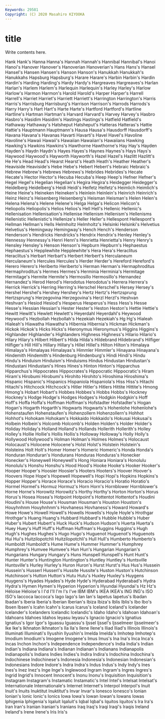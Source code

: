 ```yaml
---
Keywords: 29581
Copyright: (C) 2020 Masahiro KIYOOKA
---
```


# title

Write contents here.

Hank Hank's Hanna
Hanna's Hannah Hannah's Hannibal Hannibal's Hanoi Hanoi's Hanover Hanover's Hanoverian
Hanoverian's Hans Hans's Hansel Hansel's Hansen Hansen's Hanson Hanson's Hanukkah
Hanukkah's Hanukkahs Hapsburg Hapsburg's Harare Harare's Harbin Harbin's Hardin Hardin's
Harding Harding's Hardy Hardy's Hargreaves Hargreaves's Harlan Harlan's Harlem Harlem's
Harlequin Harlequin's Harley Harley's Harlow Harlow's Harmon Harmon's Harold Harold's
Harper Harper's Harrell Harrell's Harriet Harriet's Harriett Harriett's Harrington Harrington's
Harris Harris's Harrisburg Harrisburg's Harrison Harrison's Harrods Harrods's Harry Harry's
Hart Hart's Harte Harte's Hartford Hartford's Hartline Hartline's Hartman Hartman's
Harvard Harvard's Harvey Harvey's Hasbro Hasbro's Hasidim Hasidim's Hastings Hastings's
Hatfield Hatfield's Hathaway Hathaway's Hatsheput Hatsheput's Hatteras Hatteras's Hattie Hattie's
Hauptmann Hauptmann's Hausa Hausa's Hausdorff Hausdorff's Havana Havana's Havanas Havarti
Havarti's Havel Havel's Havoline Havoline's Hawaii Hawaii's Hawaiian Hawaiian's Hawaiians
Hawking Hawking's Hawkins Hawkins's Hawthorne Hawthorne's Hay Hay's Hayden Hayden's
Haydn Haydn's Hayes Hayes's Haynes Haynes's Hays Hays's Haywood Haywood's
Hayworth Hayworth's Hazel Hazel's Hazlitt Hazlitt's He He's Head Head's
Hearst Hearst's Heath Heath's Heather Heather's Heaviside Heaviside's Hebe Hebe's
Hebert Hebert's Hebraic Hebraic's Hebrew Hebrew's Hebrews Hebrews's Hebrides Hebrides's
Hecate Hecate's Hector Hector's Hecuba Hecuba's Heep Heep's Hefner Hefner's
Hegel Hegel's Hegelian Hegelian's Hegira Hegira's Heidegger Heidegger's Heidelberg Heidelberg's
Heidi Heidi's Heifetz Heifetz's Heimlich Heimlich's Heine Heine's Heineken Heineken's
Heinlein Heinlein's Heinrich Heinrich's Heinz Heinz's Heisenberg Heisenberg's Heisman Heisman's
Helen Helen's Helena Helena's Helene Helene's Helga Helga's Helicon Helicon's
Heliopolis Heliopolis's Helios Helios's Hell Hell's Hellenic Hellenic's Hellenisation Hellenisation's
Hellenise Hellenism Hellenism's Hellenisms Hellenistic Hellenistic's Hellenize's Heller Heller's Hellespont
Hellespont's Hellman Hellman's Hells Helmholtz Helmholtz's Helsinki Helsinki's Helvetius Helvetius's
Hemingway Hemingway's Hench Hench's Henderson Henderson's Hendricks Hendricks's Hendrix Hendrix's
Henley Henley's Hennessy Hennessy's Henri Henri's Henrietta Henrietta's Henry Henry's
Hensley Hensley's Henson Henson's Hepburn Hepburn's Hephaestus Hephaestus's Hepplewhite Hepplewhite's
Hera Hera's Heraclitus Heraclitus's Herbart Herbart's Herbert Herbert's Herculaneum Herculaneum's
Hercules Hercules's Herder Herder's Hereford Hereford's Herero Herero's Heriberto Heriberto's
Herman Herman's Hermaphroditus Hermaphroditus's Hermes Hermes's Herminia Herminia's Hermitage Hermitage's
Hermite Hermite's Hermosillo Hermosillo's Hernandez Hernandez's Herod Herod's Herodotus Herodotus's
Herrera Herrera's Herrick Herrick's Herring Herring's Herschel Herschel's Hersey Hersey's
Hershel Hershel's Hershey Hershey's Hertz Hertz's Hertzsprung Hertzsprung's Herzegovina Herzegovina's
Herzl Herzl's Heshvan Heshvan's Hesiod Hesiod's Hesperus Hesperus's Hess Hess's
Hesse Hesse's Hessian Hessian's Hester Hester's Heston Heston's Hettie Hettie's
Hewitt Hewitt's Hewlett Hewlett's Heyerdahl Heyerdahl's Heywood Heywood's Hezbollah Hezbollah's
Hezekiah Hezekiah's Hg Hg's Hialeah Hialeah's Hiawatha Hiawatha's Hibernia Hibernia's
Hickman Hickman's Hickok Hickok's Hicks Hicks's Hieronymus Hieronymus's Higgins Higgins's
Highlander Highlander's Highlanders Highness Highness's Hilario Hilario's Hilary Hilary's Hilbert
Hilbert's Hilda Hilda's Hildebrand Hildebrand's Hilfiger Hilfiger's Hill Hill's Hillary
Hillary's Hillel Hillel's Hilton Hilton's Himalaya Himalaya's Himalayas Himalayas's Himmler
Himmler's Hinayana Hinayana's Hindemith Hindemith's Hindenburg Hindenburg's Hindi Hindi's Hindu
Hindu's Hinduism Hinduism's Hinduisms Hindus Hindustan Hindustan's Hindustani Hindustani's Hines
Hines's Hinton Hinton's Hipparchus Hipparchus's Hippocrates Hippocrates's Hippocratic Hippocratic's Hiram
Hiram's Hirobumi Hirobumi's Hirohito Hirohito's Hiroshima Hiroshima's Hispanic Hispanic's Hispanics
Hispaniola Hispaniola's Hiss Hiss's Hitachi Hitachi's Hitchcock Hitchcock's Hitler Hitler's
Hitlers Hittite Hittite's Hmong Hmong's Hobart Hobart's Hobbes Hobbes's Hobbs
Hobbs's Hockney Hockney's Hodge Hodge's Hodges Hodges's Hodgkin Hodgkin's Hoff
Hoff's Hoffa Hoffa's Hoffman Hoffman's Hofstadter Hofstadter's Hogan Hogan's Hogarth
Hogarth's Hogwarts Hogwarts's Hohenlohe Hohenlohe's Hohenstaufen Hohenstaufen's Hohenzollern Hohenzollern's Hohhot
Hohhot's Hohokam Hohokam's Hokkaido Hokkaido's Hokusai Hokusai's Holbein Holbein's Holcomb
Holcomb's Holden Holden's Holder Holder's Holiday Holiday's Holland Holland's Hollands
Hollerith Hollerith's Holley Holley's Hollie Hollie's Hollis Hollis's Holloway Holloway's
Holly Holly's Hollywood Hollywood's Holman Holman's Holmes Holmes's Holocaust Holocaust's
Holocene Holocene's Holst Holst's Holstein Holstein's Holsteins Holt Holt's Homer
Homer's Homeric Homeric's Honda Honda's Honduran Honduran's Hondurans Honduras Honduras's
Honecker Honecker's Honeywell Honeywell's Hong Honiara Honiara's Honolulu Honolulu's Honshu
Honshu's Hood Hood's Hooke Hooke's Hooker Hooker's Hooper Hooper's Hoosier
Hoosier's Hooters Hooters's Hoover Hoover's Hoovers Hope Hope's Hopewell Hopewell's
Hopi Hopi's Hopkins Hopkins's Hopper Hopper's Horace Horace's Horacio Horacio's
Horatio Horatio's Hormel Hormel's Hormuz Hormuz's Horn Horn's Hornblower Hornblower's
Horne Horne's Horowitz Horowitz's Horthy Horthy's Horton Horton's Horus Horus's
Hosea Hosea's Hotpoint Hotpoint's Hottentot Hottentot's Houdini Houdini's House House's
Housman Housman's Houston Houston's Houyhnhnm Houyhnhnm's Hovhaness Hovhaness's Howard Howard's
Howe Howe's Howell Howell's Howells Howells's Hoyle Hoyle's Hrothgar Hrothgar's
Huang Huang's Hubbard Hubbard's Hubble Hubble's Huber Huber's Hubert Hubert's
Huck Huck's Hudson Hudson's Huerta Huerta's Huey Huey's Huff Huff's
Huffman Huffman's Huggins Huggins's Hugh Hugh's Hughes Hughes's Hugo Hugo's
Huguenot Huguenot's Huguenots Hui Hui's Huitzilopotchli Huitzilopotchli's Hull Hull's Humberto
Humberto's Humboldt Humboldt's Hume Hume's Hummer Hummer's Humphrey Humphrey's Humvee
Humvee's Hun Hun's Hungarian Hungarian's Hungarians Hungary Hungary's Huns Hunspell
Hunspell's Hunt Hunt's Hunter Hunter's Huntington Huntington's Huntley Huntley's Huntsville
Huntsville's Hurley Hurley's Huron Huron's Hurst Hurst's Hus Hus's Hussein
Hussein's Husserl Husserl's Hussite Hussite's Huston Huston's Hutchinson Hutchinson's Hutton
Hutton's Hutu Hutu's Huxley Huxley's Huygens Huygens's Hyades Hyades's Hyde
Hyde's Hyderabad Hyderabad's Hydra Hydra's Hymen Hymen's Hyperion Hyperion's Hyundai
Hyundai's Hz Hz's Héloise Héloise's I I'd I'll I'm I's
I've IBM IBM's IKEA IKEA's ING ING's ISO ISO's Iaccoca
Iaccoca's Iago Iago's Ian Ian's Iapetus Iapetus's Ibadan Ibadan's Iberia
Iberia's Iberian Iberian's Ibiza Ibiza's Iblis Iblis's Ibo Ibo's Ibsen
Ibsen's Icahn Icahn's Icarus Icarus's Iceland Iceland's Icelander Icelander's Icelanders
Icelandic Icelandic's Idaho Idaho's Idahoan Idahoan's Idahoans Idahoes Idahos Ieyasu
Ieyasu's Ignacio Ignacio's Ignatius Ignatius's Igor Igor's Iguassu Iguassu's Ijssel
Ijssel's Ijsselmeer Ijsselmeer's Ike Ike's Ikhnaton Ikhnaton's Ila Ila's Ilene
Ilene's Iliad Iliad's Illinois Illinois's Illuminati Illuminati's Ilyushin Ilyushin's Imelda
Imelda's Imhotep Imhotep's Imodium Imodium's Imogene Imogene's Imus Imus's Ina
Ina's Inca Inca's Incas Inchon Inchon's Independence Independence's India India's
Indian Indian's Indiana Indiana's Indianan Indianan's Indianans Indianapolis Indianapolis's Indians
Indies Indies's Indira Indira's Indochina Indochina's Indochinese Indochinese's Indonesia Indonesia's
Indonesian Indonesian's Indonesians Indore Indore's Indra Indra's Indus Indus's Indy
Indy's Ines Ines's Inez Inez's Inge Inge's Inglewood Ingram Ingram's
Ingres Ingres's Ingrid Ingrid's Innocent Innocent's Inonu Inonu's Inquisition Inquisition's
Instagram Instagram's Instamatic Instamatic's Intel Intel's Intelsat Intelsat's Internationale Internationale's
Internet Internet's Interpol Interpol's Inuit Inuit's Inuits Inuktitut Inuktitut's Invar
Invar's Ionesco Ionesco's Ionian Ionian's Ionic Ionic's Ionics Iowa Iowa's
Iowan Iowan's Iowans Iowas Iphigenia Iphigenia's Iqaluit Iqaluit's Iqbal Iqbal's
Iquitos Iquitos's Ira Ira's Iran Iran's Iranian Iranian's Iranians Iraq
Iraq's Iraqi Iraqi's Iraqis Ireland Ireland's Irene Irene's Iris Iris's
